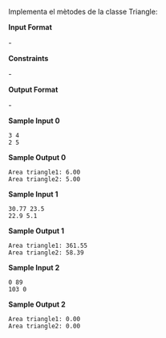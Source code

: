 Implementa el mètodes de la classe Triangle:

**Input Format**

\-

**Constraints**

\-

**Output Format**

\-

**Sample Input 0**

    3 4
    2 5

**Sample Output 0**

    Area triangle1: 6.00
    Area triangle2: 5.00

**Sample Input 1**

    30.77 23.5
    22.9 5.1

**Sample Output 1**

    Area triangle1: 361.55
    Area triangle2: 58.39

**Sample Input 2**

    0 89
    103 0

**Sample Output 2**

    Area triangle1: 0.00
    Area triangle2: 0.00
